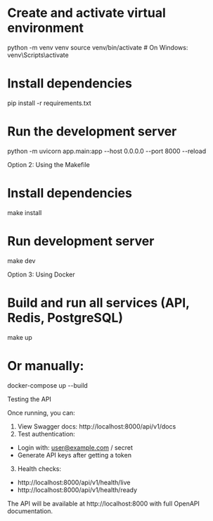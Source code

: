 # Create and activate virtual environment
python -m venv venv
source venv/bin/activate  # On Windows: venv\Scripts\activate

# Install dependencies
pip install -r requirements.txt

# Run the development server
python -m uvicorn app.main:app --host 0.0.0.0 --port 8000 --reload

Option 2: Using the Makefile

# Install dependencies
make install

# Run development server
make dev

Option 3: Using Docker

# Build and run all services (API, Redis, PostgreSQL)
make up

# Or manually:
docker-compose up --build

Testing the API

Once running, you can:

1. View Swagger docs: http://localhost:8000/api/v1/docs
2. Test authentication:
- Login with: user@example.com / secret
- Generate API keys after getting a token
3. Health checks:
- http://localhost:8000/api/v1/health/live
- http://localhost:8000/api/v1/health/ready

The API will be available at http://localhost:8000 with full OpenAPI
documentation.
